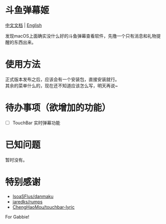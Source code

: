 # 斗鱼弹幕姬  
[中文文档](README_zh_CN.md) | [English](../README.md)  

发现macOS上面确实没什么好的斗鱼弹幕查看软件，先撸一个只有消息和礼物提醒的东西出来。

# 使用方法
正式版本发布之后，应该会有一个安装包，直接安装就行。  
其余的菜单什么的，现在还不知道应该怎么写，明天再说~  

# 待办事项（欲增加的功能）
- [ ] TouchBar 实时弹幕功能

# 已知问题
暂时没有。

# 特别感谢
- [IsoaSFlus/danmaku](https://github.com/IsoaSFlus/danmaku)
- [jaredks/rumps](https://github.com/jaredks/rumps)
- [ChengHaoMou/touchbar-lyric](https://github.com/ChenghaoMou/touchbar-lyric)
  
For Gabbie!